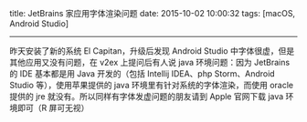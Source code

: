 title: JetBrains 家应用字体渲染问题
date: 2015-10-02 10:00:32
tags: [macOS, Android Studio]

---
昨天安装了新的系统 El Capitan，升级后发现 Android Studio 中字体很虚，但是其他应用又没有问题，在 v2ex 上提问后有人说 java 环境问题：因为 JetBrains 的 IDE 基本都是用 Java 开发的（包括 Intellij IDEA、php Storm、Android Studio 等），使用苹果提供的 java 环境里有针对系统的字体渲染，而使用 oracle 提供的 jre 就没有。所以同样有字体发虚问题的朋友请到 Apple 官网下载 java 环境即可（R 屏可无视）